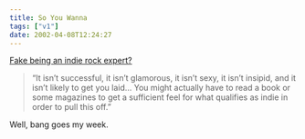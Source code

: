 ```yaml
---
title: So You Wanna
tags: ["v1"]
date: 2002-04-08T12:24:27
---
```


[Fake being an indie rock expert?][1]

> &#8220;It isn&#8217;t successful, it isn&#8217;t glamorous, it isn&#8217;t sexy, it isn&#8217;t insipid, and it isn&#8217;t likely to get you laid&#8230; You might actually have to read a book or some magazines to get a sufficient feel for what qualifies as indie in order to pull this off.&#8221;

Well, bang goes my week.

[1]: http://www.soyouwanna.com/site/syws/indierock/indierock.html
